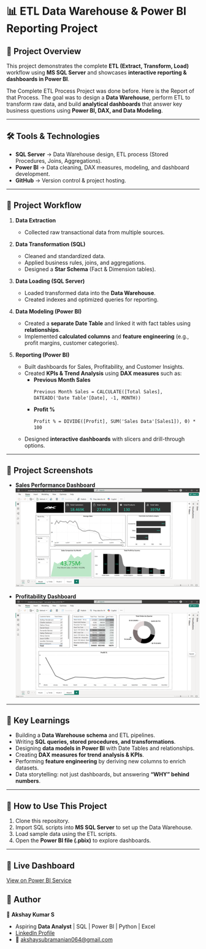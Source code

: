 # 📊 ETL Data Warehouse & Power BI Reporting Project  

## 📌 Project Overview  
This project demonstrates the complete **ETL (Extract, Transform, Load)** workflow using **MS SQL Server** and showcases **interactive reporting & dashboards in Power BI**.  

The Complete ETL Process Project was done before. Here is the Report of that Process.
The goal was to design a **Data Warehouse**, perform ETL to transform raw data, and build **analytical dashboards** that answer key business questions using **Power BI, DAX, and Data Modeling**.  

---

## 🛠 Tools & Technologies  
- **SQL Server** → Data Warehouse design, ETL process (Stored Procedures, Joins, Aggregations).  
- **Power BI** → Data cleaning, DAX measures, modeling, and dashboard development.  
- **GitHub** → Version control & project hosting.  

---

## 📂 Project Workflow  

1. **Data Extraction**  
   - Collected raw transactional data from multiple sources.  

2. **Data Transformation (SQL)**  
   - Cleaned and standardized data.  
   - Applied business rules, joins, and aggregations.  
   - Designed a **Star Schema** (Fact & Dimension tables).  

3. **Data Loading (SQL Server)**  
   - Loaded transformed data into the **Data Warehouse**.  
   - Created indexes and optimized queries for reporting.  

4. **Data Modeling (Power BI)**  
   - Created a **separate Date Table** and linked it with fact tables using **relationships**.  
   - Implemented **calculated columns** and **feature engineering** (e.g., profit margins, customer categories).  

5. **Reporting (Power BI)**  
   - Built dashboards for Sales, Profitability, and Customer Insights.  
   - Created **KPIs & Trend Analysis** using **DAX measures** such as:  
     - **Previous Month Sales**  
       ```DAX
       Previous Month Sales = CALCULATE([Total Sales], DATEADD('Date Table'[Date], -1, MONTH))
       ```  
     - **Profit %**  
       ```DAX
       Profit % = DIVIDE([Profit], SUM('Sales Data'[Sales1]), 0) * 100
       ```  
   - Designed **interactive dashboards** with slicers and drill-through options.  

---

## 📸 Project Screenshots  

- **Sales Performance Dashboard**  
  ![Sales Dashboard](Screenshots/Image1.png)  

- **Profitability Dashboard**  
  ![Profit Dashboard](Screenshots/Image2.png)  

---

## 🎯 Key Learnings  
- Building a **Data Warehouse schema** and ETL pipelines.  
- Writing **SQL queries, stored procedures, and transformations**.  
- Designing **data models in Power BI** with Date Tables and relationships.  
- Creating **DAX measures for trend analysis & KPIs**.  
- Performing **feature engineering** by deriving new columns to enrich datasets.  
- Data storytelling: not just dashboards, but answering **“WHY” behind numbers**.  

---

## 🚀 How to Use This Project  
1. Clone this repository.  
2. Import SQL scripts into **MS SQL Server** to set up the Data Warehouse.  
3. Load sample data using the ETL scripts.  
4. Open the **Power BI file (.pbix)** to explore dashboards.  

---

## 🔗 Live Dashboard
[View on Power BI Service](https://app.powerbi.com/view?r=eyJrIjoiZTVmYjM1MDEtZWQ3Yy00NGY1LWEyNGItOTE2ZTBiOWUzMjZmIiwidCI6IjQyYzJjNGE0LTcyMTEtNGEwNC1hNTk4LWEyN2Q1YWIzMjY4MSJ9)


## 📌 Author  
👤 **Akshay Kumar S**  
- Aspiring **Data Analyst** | SQL | Power BI | Python | Excel  
- [LinkedIn Profile](www.linkedin.com/in/akshay-kumar-212002ak)  
- 📧 akshaysubramanian064@gmail.com  
